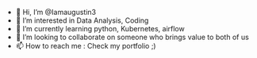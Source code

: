- 👋 Hi, I’m @Iamaugustin3
- 👀 I’m interested in Data Analysis, Coding
- 🌱 I’m currently learning python, Kubernetes, airflow
- 💞️ I’m looking to collaborate on someone who brings value to both of us
- 📫 How to reach me : Check my portfolio ;)

<!---
Iamaugustin3/Iamaugustin3 is a ✨ special ✨ repository because its `README.md` (this file) appears on your GitHub profile.
You can click the Preview link to take a look at your changes.
--->
